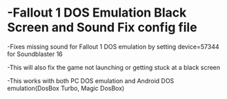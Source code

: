 # -Fallout 1 DOS Emulation Black Screen and Sound Fix config file 
-Fixes missing sound for Fallout 1 DOS emulation by setting device=57344 for Soundblaster 16

-This will also fix the game not launching or getting stuck at a black screen

-This works with both PC DOS emulation and Android DOS emulation(DosBox Turbo, Magic DosBox)


